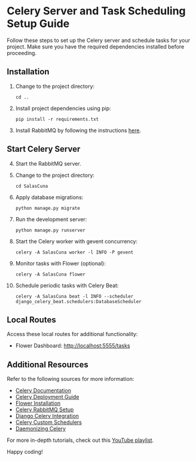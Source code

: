 # Celery Server and Task Scheduling Setup Guide

Follow these steps to set up the Celery server and schedule tasks for your project. Make sure you have the required dependencies installed before proceeding.

## Installation

1. Change to the project directory:
   ```
   cd ..
   ```

2. Install project dependencies using pip:
   ```
   pip install -r requirements.txt
   ```

3. Install RabbitMQ by following the instructions [here](https://www.rabbitmq.com/install-windows.html).

## Start Celery Server

4. Start the RabbitMQ server.

5. Change to the project directory:
   ```
   cd SalasCuna
   ```

6. Apply database migrations:
   ```
   python manage.py migrate
   ```

7. Run the development server:
   ```
   python manage.py runserver
   ```

8. Start the Celery worker with gevent concurrency:
   ```
   celery -A SalasCuna worker -l INFO -P gevent
   ```

9. Monitor tasks with Flower (optional):
   ```
   celery -A SalasCuna flower
   ```

10. Schedule periodic tasks with Celery Beat:
    ```
    celery -A SalasCuna beat -l INFO --scheduler django_celery_beat.schedulers:DatabaseScheduler
    ```

## Local Routes

Access these local routes for additional functionality:

- Flower Dashboard: [http://localhost:5555/tasks](http://localhost:5555/tasks)

## Additional Resources

Refer to the following sources for more information:

- [Celery Documentation](https://docs.celeryq.dev/en/stable/getting-started/introduction.html)
- [Celery Deployment Guide](https://docs.celeryq.dev/en/stable/getting-started/next-steps.html)
- [Flower Installation](https://flower.readthedocs.io/en/latest/install.html)
- [Celery RabbitMQ Setup](https://docs.celeryq.dev/en/stable/getting-started/backends-and-brokers/rabbitmq.html)
- [Django Celery Integration](https://docs.celeryq.dev/en/stable/django/first-steps-with-django.html#django-first-steps)
- [Celery Custom Schedulers](https://docs.celeryq.dev/en/stable/userguide/periodic-tasks.html#beat-custom-schedulers)
- [Daemonizing Celery](https://docs.celeryq.dev/en/stable/userguide/daemonizing.html)

For more in-depth tutorials, check out this [YouTube playlist](https://youtube.com/playlist?list=PLOLrQ9Pn6caz-6WpcBYxV84g9gwptoN20&si=MIYCNGCNFip6gjhn).

Happy coding!
